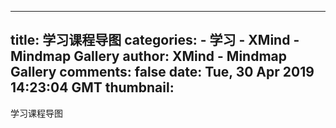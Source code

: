 
---
title: 学习课程导图
categories: 
    - 学习
    - XMind - Mindmap Gallery
author: XMind - Mindmap Gallery
comments: false
date: Tue, 30 Apr 2019 14:23:04 GMT
thumbnail: 
---

<div>   
学习课程导图  
</div>
            